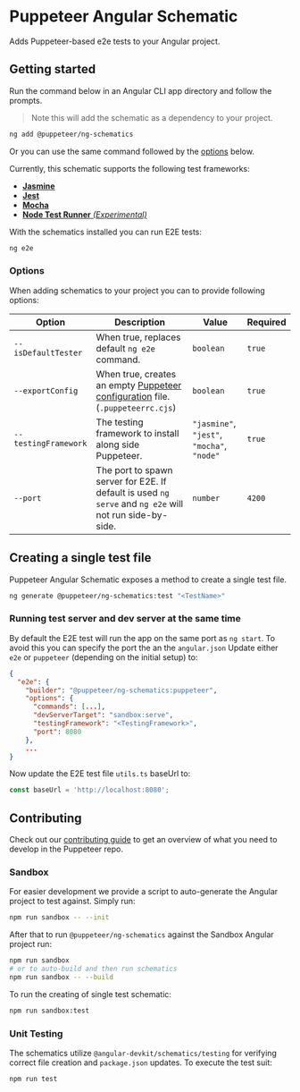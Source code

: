 # Puppeteer Angular Schematic

Adds Puppeteer-based e2e tests to your Angular project.

## Getting started

Run the command below in an Angular CLI app directory and follow the prompts.

> Note this will add the schematic as a dependency to your project.

```bash
ng add @puppeteer/ng-schematics
```

Or you can use the same command followed by the [options](#options) below.

Currently, this schematic supports the following test frameworks:

- [**Jasmine**](https://jasmine.github.io/)
- [**Jest**](https://jestjs.io/)
- [**Mocha**](https://mochajs.org/)
- [**Node Test Runner** _(Experimental)_](https://nodejs.org/api/test.html)

With the schematics installed you can run E2E tests:

```bash
ng e2e
```

### Options

When adding schematics to your project you can to provide following options:

| Option               | Description                                                                                                             | Value                                      | Required |
| -------------------- | ----------------------------------------------------------------------------------------------------------------------- | ------------------------------------------ | -------- |
| `--isDefaultTester`  | When true, replaces default `ng e2e` command.                                                                           | `boolean`                                  | `true`   |
| `--exportConfig`     | When true, creates an empty [Puppeteer configuration](https://pptr.dev/guides/configuration) file. (`.puppeteerrc.cjs`) | `boolean`                                  | `true`   |
| `--testingFramework` | The testing framework to install along side Puppeteer.                                                                  | `"jasmine"`, `"jest"`, `"mocha"`, `"node"` | `true`   |
| `--port`             | The port to spawn server for E2E. If default is used `ng serve` and `ng e2e` will not run side-by-side.                 | `number`                                   | `4200`   |

## Creating a single test file

Puppeteer Angular Schematic exposes a method to create a single test file.

```bash
ng generate @puppeteer/ng-schematics:test "<TestName>"
```

### Running test server and dev server at the same time

By default the E2E test will run the app on the same port as `ng start`.
To avoid this you can specify the port the an the `angular.json`
Update either `e2e` or `puppeteer` (depending on the initial setup) to:

```json
{
  "e2e": {
    "builder": "@puppeteer/ng-schematics:puppeteer",
    "options": {
      "commands": [...],
      "devServerTarget": "sandbox:serve",
      "testingFramework": "<TestingFramework>",
      "port": 8080
    },
    ...
}
```

Now update the E2E test file `utils.ts` baseUrl to:

```ts
const baseUrl = 'http://localhost:8080';
```

## Contributing

Check out our [contributing guide](https://pptr.dev/contributing) to get an overview of what you need to develop in the Puppeteer repo.

### Sandbox

For easier development we provide a script to auto-generate the Angular project to test against. Simply run:

```bash
npm run sandbox -- --init
```

After that to run `@puppeteer/ng-schematics` against the Sandbox Angular project run:

```bash
npm run sandbox
# or to auto-build and then run schematics
npm run sandbox -- --build
```

To run the creating of single test schematic:

```bash
npm run sandbox:test
```

### Unit Testing

The schematics utilize `@angular-devkit/schematics/testing` for verifying correct file creation and `package.json` updates. To execute the test suit:

```bash
npm run test
```
